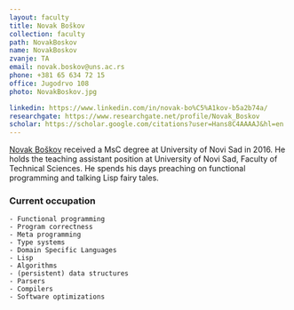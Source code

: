 ```yaml
---
layout: faculty
title: Novak Boškov
collection: faculty
path: NovakBoskov
name: NovakBoskov
zvanje: TA
email: novak.boskov@uns.ac.rs
phone: +381 65 634 72 15
office: Jugodrvo 108
photo: NovakBoskov.jpg

linkedin: https://www.linkedin.com/in/novak-bo%C5%A1kov-b5a2b74a/
researchgate: https://www.researchgate.net/profile/Novak_Boskov
scholar: https://scholar.google.com/citations?user=Hans8C4AAAAJ&hl=en
---
```


[Novak Boškov](https://novakboskov.github.io/) received a MsC degree
at University of Novi Sad in 2016. He holds the teaching assistant
position at University of Novi Sad, Faculty of Technical Sciences. He
spends his days preaching on functional programming and talking Lisp
fairy tales.

### Current occupation
    - Functional programming
    - Program correctness
    - Meta programming
    - Type systems
    - Domain Specific Languages
    - Lisp
    - Algorithms
    - (persistent) data structures
    - Parsers
    - Compilers
    - Software optimizations
